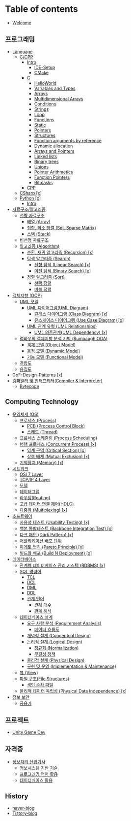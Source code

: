 # Table of contents

* [Welcome](README.md)

## 프로그래밍 <a href="#programming" id="programming"></a>

* [Language](programming/language/README.md)
  * [C/CPP](programming/language/c-cpp/README.md)
    * [Intro](programming/language/c-cpp/intro/README.md)
      * [IDE-Setup](programming/language/c-cpp/intro/intro.md)
      * [CMake](programming/language/c-cpp/intro/cmake.md)
    * [C](programming/language/c-cpp/c/README.md)
      * [HelloWorld](programming/language/c-cpp/c/helloworld.md)
      * [Variables and Types](programming/language/c-cpp/c/variables-and-types.md)
      * [Arrays](programming/language/c-cpp/c/arrays.md)
      * [Multidimensional Arrays](programming/language/c-cpp/c/multidimensional-arrays.md)
      * [Conditions](programming/language/c-cpp/c/conditions.md)
      * [Strings](programming/language/c-cpp/c/strings.md)
      * [Loop](programming/language/c-cpp/c/loop.md)
      * [Functions](programming/language/c-cpp/c/functions.md)
      * [Static](programming/language/c-cpp/c/static.md)
      * [Pointers](programming/language/c-cpp/c/pointers.md)
      * [Structures](programming/language/c-cpp/c/structures.md)
      * [Function arguments by reference](programming/language/c-cpp/c/function-arguments-by-reference.md)
      * [Dynamic allocation](programming/language/c-cpp/c/dynamic-allocation.md)
      * [Arrays and Pointers](programming/language/c-cpp/c/arrays-and-pointers.md)
      * [Linked lists](programming/language/c-cpp/c/linked-lists.md)
      * [Binary trees](programming/language/c-cpp/c/binary-trees.md)
      * [Unions](programming/language/c-cpp/c/unions.md)
      * [Pointer Arithmetics](programming/language/c-cpp/c/pointer-arithmetics.md)
      * [Function Pointers](programming/language/c-cpp/c/function-pointers.md)
      * [Bitmasks](programming/language/c-cpp/c/bitmasks.md)
    * [CPP](programming/language/c-cpp/cpp.md)
  * [CSharp \[x\]](programming/language/csharp.md)
  * [Python \[x\]](programming/language/python/README.md)
    * [Intro](programming/language/python/intro.md)
* [자료구조/알고리즘](programming/structalgo/README.md)
  * [선형 자료구조](programming/structalgo/linear-data-structure/README.md)
    * [배열 (Array)](programming/structalgo/linear-data-structure/array.md)
    * [집합, 희소 행렬 (Set, Sparse Matrix)](programming/structalgo/linear-data-structure/set-sparse-matrix.md)
    * [스택 (Stack)](programming/structalgo/linear-data-structure/stack.md)
  * [비선형 자료구조](programming/structalgo/non-linear-data-structure.md)
  * [알고리즘 (Algorithm)](programming/structalgo/algorithm/README.md)
    * [순환, 재귀 알고리즘 (Recursion) \[x\]](programming/structalgo/algorithm/recursion.md)
    * [탐색 알고리즘 (Search)](programming/structalgo/algorithm/search/README.md)
      * [선형 탐색 (Linear Search) \[x\]](programming/structalgo/algorithm/search/linear-search.md)
      * [이진 탐색 (Binary Search) \[x\]](programming/structalgo/algorithm/search/binary-search.md)
    * [정렬 알고리즘 (Sort)](programming/structalgo/algorithm/sort/README.md)
      * [선택 정렬](programming/structalgo/algorithm/sort/selection-sort.md)
      * [버블 정렬](programming/structalgo/algorithm/sort/bubble-sort.md)
* [객체지향 (OOP)](programming/oop/README.md)
  * [UML 모델](programming/oop/uml-model/README.md)
    * [UML 다이어그램(UML Diagram)](programming/oop/uml-model/uml-diagram/README.md)
      * [클래스 다이어그램 (Class Diagram) \[x\]](programming/oop/uml-model/uml-diagram/class-diagram.md)
      * [유스케이스 다이어그램 (Use Case Diagram) \[x\]](programming/oop/uml-model/uml-diagram/use-case-diagram.md)
    * [UML 관계 유형 (UML Relationships)](programming/oop/uml-model/uml-relationships/README.md)
      * [UML 의존관계(UML Dependency) \[x\]](programming/oop/uml-model/uml-relationships/uml-dependency.md)
  * [럼바우의 객체지향 분석 기법 (Rumbaugh OOA)](programming/oop/rumbaugh-ooa/README.md)
    * [객체 모델 (Object Model)](programming/oop/rumbaugh-ooa/object-model.md)
    * [동적 모델 (Dynamic Model)](programming/oop/rumbaugh-ooa/dynamic-model.md)
    * [기능 모델 (Functional Model)](programming/oop/rumbaugh-ooa/functional-model.md)
  * [결합도](programming/oop/coupling.md)
  * [응집도](programming/oop/cohesion.md)
* [GoF-Design-Patterns \[x\]](programming/gof-design-patterns.md)
* [컴파일러 및 인터프리터(Compiler & Interpreter)](programming/compiler-and-interpreter/README.md)
  * [Bytecode](programming/compiler-and-interpreter/bytecode.md)

## Computing Technology

* [운영체제 (OS)](computing-technology/os/README.md)
  * [프로세스 (Process)](computing-technology/os/process/README.md)
    * [PCB (Process Control Block)](computing-technology/os/process/pcb-process-control-block.md)
    * [스레드 (Thread)](computing-technology/os/process/thread.md)
  * [프로세스 스케줄링 (Process Scheduling)](computing-technology/os/process-scheduling.md)
  * [병행 프로세스 (Concurrent Process) \[x\]](computing-technology/os/concurrent-process-x/README.md)
    * [임계 구역 (Critical Section) \[x\]](computing-technology/os/concurrent-process-x/critical-section-x.md)
    * [상호 배제 (Mutual Exclusion) \[x\]](computing-technology/os/concurrent-process-x/mutual-exclusion-x.md)
  * [기억장치 (Memory) \[x\]](computing-technology/os/memory-x.md)
* [네트워크](computing-technology/network/README.md)
  * [OSI 7 Layer](computing-technology/network/osi-7-layer.md)
  * [TCP/IP 4 Layer](computing-technology/network/tcp-ip-4-layer.md)
  * [모뎀](computing-technology/network/modem.md)
  * [데이터그램](computing-technology/network/datagram.md)
  * [라우팅(Routing)](computing-technology/network/routing.md)
  * [고급 데이터 연결 제어(HDLC)](computing-technology/network/hdlc.md)
  * [다중화 (Multiplexing) \[x\]](computing-technology/network/multiplexing-x.md)
* [소프트웨어](computing-technology/software/README.md)
  * [사용성 테스트 (Usability Testing) \[x\]](computing-technology/software/usability-testing-x.md)
  * [백본 통합테스트 (Backbone Integration Test) \[x\]](computing-technology/software/backbone-integration-test-x.md)
  * [다크 패턴 (Dark Pattern) \[x\]](computing-technology/software/dark-pattern-x.md)
  * [어플리케이션 배포 단위](computing-technology/software/application_deployment_unit.md)
  * [파레토 법칙 (Pareto Principle) \[x\]](computing-technology/software/pareto-principle.md)
  * [빌드와 배포 (Build N Deployment) \[x\]](computing-technology/software/build-n-deployment-x.md)
* [데이터베이스](computing-technology/database/README.md)
  * [관계형 데이터베이스 관리 시스템 (RDBMS) \[x\]](computing-technology/database/rdbms-x.md)
  * [SQL 명령어](computing-technology/database/sql/README.md)
    * [TCL](computing-technology/database/sql/tcl.md)
    * [DCL](computing-technology/database/sql/dcl.md)
    * [DML](computing-technology/database/sql/dml.md)
    * [DDL](computing-technology/database/sql/ddl.md)
    * [관계 언어](computing-technology/database/relational-language/README.md)
      * [관계 대수](computing-technology/database/relational-language/relational-algebra.md)
      * [관계 해석](computing-technology/database/relational-language/relational-calculus.md)
  * [데이터베이스 설계](computing-technology/database/database_design/README.md)
    * [요구 사항 분석 (Requirement Analysis)](computing-technology/database/database_design/requirement-analysis/README.md)
      * [데이터 흐름도](computing-technology/database/database_design/requirement-analysis/data_flow_diagram.md)
    * [개념적 설계 (Conceptual Design)](computing-technology/database/database_design/conceptual-design.md)
    * [논리적 설계 (Logical Design)](computing-technology/database/database_design/logical-design/README.md)
      * [정규화 (Normalization)](computing-technology/database/database_design/logical-design/normalization.md)
      * [무결성 정책](computing-technology/database/database_design/logical-design/integrity.md)
    * [물리적 설계 (Physical Design)](computing-technology/database/database_design/physical-design.md)
    * [구현 및 운영 (Implementation & Maintenance)](computing-technology/database/database_design/implementation-and-maintenance.md)
  * [뷰 (View)](computing-technology/database/view.md)
  * [파일 구조(File Structures)](computing-technology/database/file-structures/README.md)
    * [색인 순차 파일](computing-technology/database/file-structures/index_sequential_file.md)
  * [물리적 데이터 독립성 (Physical Data Independence) \[x\]](computing-technology/database/physical-data-independence-x.md)
* [정보 보안](computing-technology/security/README.md)
  * [공용키](computing-technology/security/public_key_system.md)

## 프로젝트 <a href="#projcet" id="projcet"></a>

* [Unity Game Dev](projcet/unity-game-dev.md)

## 자격증 <a href="#certificate" id="certificate"></a>

* [정보처리 산업기사](certificate/it_engineer_cert/README.md)
  * [정보시스템 기반 기술](certificate/it_engineer_cert/is_base_tech.md)
  * [프로그래밍 언어 활용](certificate/it_engineer_cert/programming.md)
  * [데이터베이스 활용](certificate/it_engineer_cert/database.md)

## History

* [naver-blog](https://blog.naver.com/jhjy5369)
* [Tistory-blog](https://jjh0.tistory.com/)
